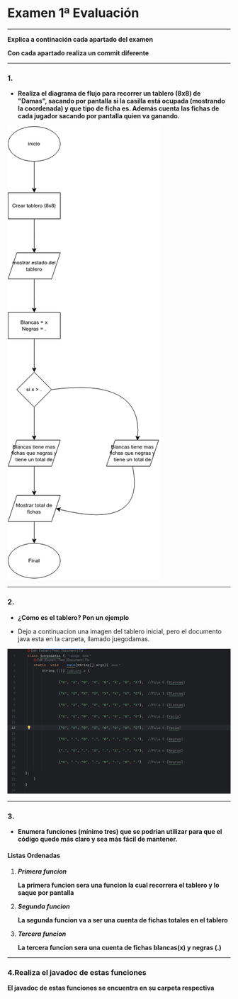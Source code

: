 # Examen 1ª Evaluación

---

**Explica a continación cada apartado del examen**

**Con cada apartado realiza un commit diferente**

---

### 1. 

- **Realiza el diagrama de flujo para recorrer un tablero (8x8) de "Damas", sacando por pantalla si la casilla está ocupada (mostrando la coordenada) y que tipo de ficha es. Además cuenta las fichas de cada jugador sacando por pantalla quien va ganando.**

![Ex1COD [MConverter.eu].png](Imagenes/Ex1COD%20%5BMConverter.eu%5D.png)

---

### 2.

- **¿Como es el tablero? Pon un ejemplo**

* Dejo a continuacion una imagen del tablero inicial, pero el documento java esta en la carpeta, llamado juegodamas.

![tablerodamas.png](Imagenes/tablerodamas.png)

---

### 3.

- **Enumera funciones (mínimo tres) que se podrían utilizar para que el código quede más claro y sea más fácil de mantener.**

#### Listas Ordenadas

1. ***Primera funcion***

    **La primera funcion sera una funcion la cual recorrera el tablero y lo saque por pantalla**

2. ***Segunda funcion***

    **La segunda funcion va a ser una cuenta de fichas totales en el tablero**

3. ***Tercera funcion***

    **La tercera funcion sera una cuenta de fichas blancas(x) y negras (.)**

---

### 4.Realiza el javadoc de estas funciones

   **El javadoc de estas funciones se encuentra en su carpeta respectiva**


